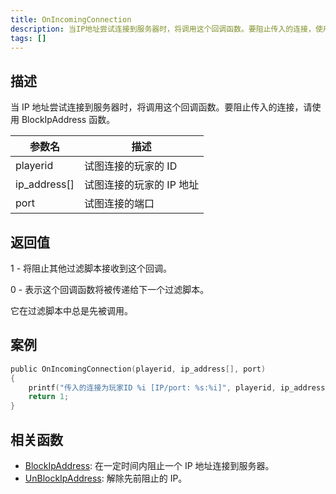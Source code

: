 ```yaml
---
title: OnIncomingConnection
description: 当IP地址尝试连接到服务器时，将调用这个回调函数。要阻止传入的连接，使用BlockIpAddress函数。
tags: []
---
```


## 描述

当 IP 地址尝试连接到服务器时，将调用这个回调函数。要阻止传入的连接，请使用 BlockIpAddress 函数。

| 参数名       | 描述                     |
| ------------ | ------------------------ |
| playerid     | 试图连接的玩家的 ID      |
| ip_address[] | 试图连接的玩家的 IP 地址 |
| port         | 试图连接的端口           |

## 返回值

1 - 将阻止其他过滤脚本接收到这个回调。

0 - 表示这个回调函数将被传递给下一个过滤脚本。

它在过滤脚本中总是先被调用。

## 案例

```c
public OnIncomingConnection(playerid, ip_address[], port)
{
    printf("传入的连接为玩家ID %i [IP/port: %s:%i]", playerid, ip_address, port);
    return 1;
}
```

## 相关函数

- [BlockIpAddress](../functions/BlockIpAddress): 在一定时间内阻止一个 IP 地址连接到服务器。
- [UnBlockIpAddress](../functions/UnBlockIpAddress): 解除先前阻止的 IP。

